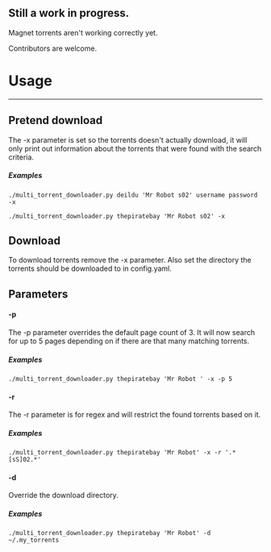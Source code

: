 ## Still a work in progress.

Magnet torrents aren't working correctly yet.

Contributors are welcome.

# Usage
---
## Pretend download

The -x parameter is set so the torrents doesn't actually download, it will only print out information about the torrents that were found with the search criteria.

##### Examples
`./multi_torrent_downloader.py deildu 'Mr Robot s02' username password -x`

`./multi_torrent_downloader.py thepiratebay 'Mr Robot s02' -x`



## Download

To download torrents remove the -x parameter. Also set the directory the torrents should be downloaded to in config.yaml.



## Parameters

#### -p
The -p parameter overrides the default page count of 3. It will now search for up to 5 pages depending on if there are that many matching torrents.
##### Examples
`./multi_torrent_downloader.py thepiratebay 'Mr Robot ' -x -p 5`

#### -r
The -r parameter is for regex and will restrict the found torrents based on it.
##### Examples
`./multi_torrent_downloader.py thepiratebay 'Mr Robot' -x -r '.*[sS]02.*'`

#### -d
Override the download directory.
##### Examples
`./multi_torrent_downloader.py thepiratebay 'Mr Robot' -d ~/.my_torrents`
